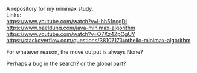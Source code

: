 A repository for my minimax study.  
Links:  
https://www.youtube.com/watch?v=l-hh51ncgDI  
https://www.baeldung.com/java-minimax-algorithm  
https://www.youtube.com/watch?v=Q7Xz4ZpCgUY  
https://stackoverflow.com/questions/38107173/othello-minimax-algorithm


For whatever reason, the move output is always None?  
  
Perhaps a bug in the search? or the global part?
